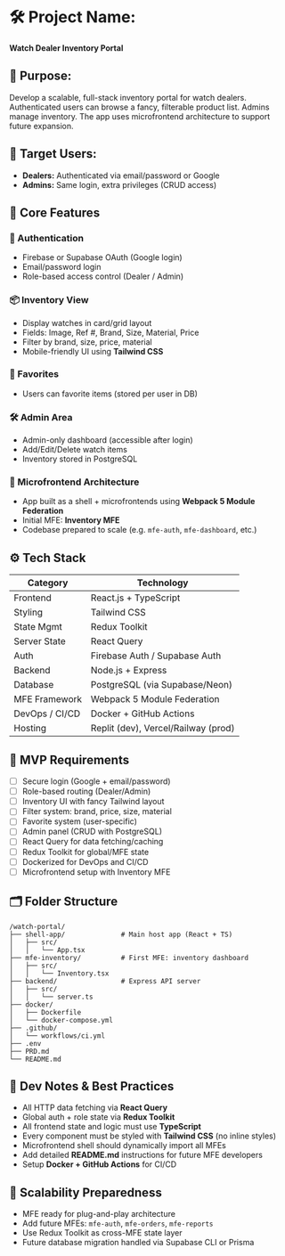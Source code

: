 
# 🛠️ Project Name:
**Watch Dealer Inventory Portal**

## 🎯 Purpose:
Develop a scalable, full-stack inventory portal for watch dealers. Authenticated users can browse a fancy, filterable product list. Admins manage inventory. The app uses microfrontend architecture to support future expansion.

## 👤 Target Users:
- **Dealers:** Authenticated via email/password or Google
- **Admins:** Same login, extra privileges (CRUD access)

## 🚀 Core Features

### 🔐 Authentication
- Firebase or Supabase OAuth (Google login)
- Email/password login
- Role-based access control (Dealer / Admin)

### 📦 Inventory View
- Display watches in card/grid layout
- Fields: Image, Ref #, Brand, Size, Material, Price
- Filter by brand, size, price, material
- Mobile-friendly UI using **Tailwind CSS**

### 🌟 Favorites
- Users can favorite items (stored per user in DB)

### 🛠️ Admin Area
- Admin-only dashboard (accessible after login)
- Add/Edit/Delete watch items
- Inventory stored in PostgreSQL

### 🧩 Microfrontend Architecture
- App built as a shell + microfrontends using **Webpack 5 Module Federation**
- Initial MFE: **Inventory MFE**
- Codebase prepared to scale (e.g. `mfe-auth`, `mfe-dashboard`, etc.)

## ⚙️ Tech Stack

| Category        | Technology                          |
|-----------------|--------------------------------------|
| Frontend        | React.js + TypeScript               |
| Styling         | Tailwind CSS                        |
| State Mgmt      | Redux Toolkit                       |
| Server State    | React Query                         |
| Auth            | Firebase Auth / Supabase Auth       |
| Backend         | Node.js + Express                   |
| Database        | PostgreSQL (via Supabase/Neon)      |
| MFE Framework   | Webpack 5 Module Federation         |
| DevOps / CI/CD  | Docker + GitHub Actions             |
| Hosting         | Replit (dev), Vercel/Railway (prod) |

## 🧪 MVP Requirements

- [ ] Secure login (Google + email/password)
- [ ] Role-based routing (Dealer/Admin)
- [ ] Inventory UI with fancy Tailwind layout
- [ ] Filter system: brand, price, size, material
- [ ] Favorite system (user-specific)
- [ ] Admin panel (CRUD with PostgreSQL)
- [ ] React Query for data fetching/caching
- [ ] Redux Toolkit for global/MFE state
- [ ] Dockerized for DevOps and CI/CD
- [ ] Microfrontend setup with Inventory MFE

## 🗂️ Folder Structure

```
/watch-portal/
├── shell-app/              # Main host app (React + TS)
│   ├── src/
│   │   └── App.tsx
├── mfe-inventory/          # First MFE: inventory dashboard
│   ├── src/
│   │   └── Inventory.tsx
├── backend/                # Express API server
│   ├── src/
│   │   └── server.ts
├── docker/
│   ├── Dockerfile
│   └── docker-compose.yml
├── .github/
│   └── workflows/ci.yml
├── .env
├── PRD.md
└── README.md
```

## 🧭 Dev Notes & Best Practices

- All HTTP data fetching via **React Query**
- Global auth + role state via **Redux Toolkit**
- All frontend state and logic must use **TypeScript**
- Every component must be styled with **Tailwind CSS** (no inline styles)
- Microfrontend shell should dynamically import all MFEs
- Add detailed **README.md** instructions for future MFE developers
- Setup **Docker + GitHub Actions** for CI/CD

## 🧠 Scalability Preparedness

- MFE ready for plug-and-play architecture
- Add future MFEs: `mfe-auth`, `mfe-orders`, `mfe-reports`
- Use Redux Toolkit as cross-MFE state layer
- Future database migration handled via Supabase CLI or Prisma
